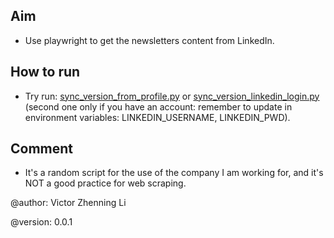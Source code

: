 ## Aim

- Use playwright to get the newsletters content from LinkedIn.

## How to run

- Try run: [sync_version_from_profile.py](sync_version_from_profile.py) or [sync_version_linkedin_login.py](sync_version_linkedin_login.py)
(second one only if you have an account: remember to update in environment variables: LINKEDIN_USERNAME, LINKEDIN_PWD).

## Comment

- It's a random script for the use of the company I am working for, and it's NOT a good practice for web scraping.

@author: Victor Zhenning Li

@version: 0.0.1
